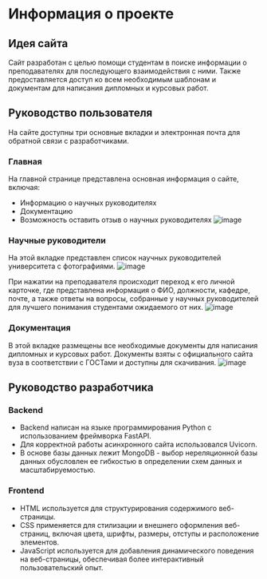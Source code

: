 # Информация о проекте

## Идея сайта
Сайт разработан с целью помощи студентам в поиске информации о преподавателях для последующего взаимодействия с ними. Также предоставляется доступ ко всем необходимым шаблонам и документам для написания дипломных и курсовых работ.

## Руководство пользователя
На сайте доступны три основные вкладки и электронная почта для обратной связи с разработчиками.

### Главная
На главной странице представлена основная информация о сайте, включая:
- Информацию о научных руководителях
- Документацию
- Возможность оставить отзыв о научных руководителях
![image](https://github.com/Kukvid/SUAIMentor/assets/134793391/964ee15a-8e56-4426-9de2-68dc049cac15)


### Научные руководители
На этой вкладке представлен список научных руководителей университета с фотографиями. ![image](https://github.com/Kukvid/SUAIMentor/assets/134793391/547c9364-02b7-413e-a236-d0de93e7c718)

При нажатии на преподавателя происходит переход к его личной карточке, где представлена информация о ФИО, должности, кафедре, почте, а также ответы на вопросы, собранные у научных руководителей для лучшего понимания студентами ожидаемого от них.
![image](https://github.com/Kukvid/SUAIMentor/assets/134793391/8e75c826-d296-452b-972b-7ebb585a7b7d)



### Документация
В этой вкладке размещены все необходимые документы для написания дипломных и курсовых работ. Документы взяты с официального сайта вуза в соответствии с ГОСТами и доступны для скачивания.
![image](https://github.com/Kukvid/SUAIMentor/assets/134793391/d29a78e0-e867-4a97-b835-de1c4592602b)


## Руководство разработчика

### Backend
- Backend написан на языке программирования Python с использованием фреймворка FastAPI.
- Для корректной работы асинхронного сайта использовался Uvicorn.
- В основе базы данных лежит MongoDB - выбор нереляционной базы данных обусловлен ее гибкостью в определении схем данных и масштабируемостью.

### Frontend
- HTML используется для структурирования содержимого веб-страницы.
- CSS применяется для стилизации и внешнего оформления веб-страниц, включая цвета, шрифты, размеры, отступы и расположение элементов.
- JavaScript используется для добавления динамического поведения на веб-страницы, обеспечивая более интерактивный пользовательский опыт.
